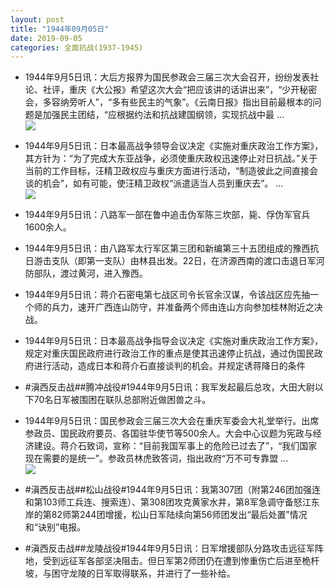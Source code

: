 ```yaml
---
layout: post
title: "1944年09月05日"
date: 2019-09-05
categories: 全面抗战(1937-1945)
---
```


<meta name="referrer" content="no-referrer" />

- 1944年9月5日讯：大后方报界为国民参政会三届三次大会召开，纷纷发表社论、社评，重庆《大公报》希望这次大会“把应该讲的话讲出来”，“少开秘密会，多容纳旁听人”，“多有些民主的气象”。《云南日报》指出目前最根本的问题是加强民主团结，“应根据约法和抗战建国纲领，实现抗战中最 ... <br/><img src="https://wx1.sinaimg.cn/large/aca367d8ly1g6oznirdn3j20c80bxt8u.jpg" />

- 1944年9月5日讯：日本最高战争领导会议决定《实施对重庆政治工作方案》，其方针为：“为了完成大东亚战争，必须使重庆政权迅速停止对日抗战。”关于当前的工作目标，汪精卫政权应与重庆方面进行活动，“制造彼此之间直接会谈的机会”，如有可能，使汪精卫政权“派遣适当人员到重庆去”。 ... <br/><img src="https://wx2.sinaimg.cn/large/aca367d8ly1g6oxwv0evrj20c80eujrl.jpg" />

- 1944年9月5日讯：八路军一部在鲁中追击伪军陈三坎部，毙、俘伪军官兵1600余人。 

- 1944年9月5日讯：由八路军太行军区第三团和新编第三十五团组成的豫西抗日游击支队（即第一支队）由林县出发。22日，在济源西南的渡口击退日军河防部队，渡过黄河，进入豫西。 

- 1944年9月5日讯：蒋介石密电第七战区司令长官余汉谋，令该战区应先抽一个师的兵力，速开广西连山防守，并准备两个师由连山方向参加桂林附近之决战。 

- 1944年9月5日讯：日本最高战争指导会议决定《实施对重庆政治工作方案》，规定对重庆国民政府进行政治工作的重点是使其迅速停止抗战，通过伪国民政府进行活动，造成日本和蒋介石直接谈判的机会。并规定诱蒋降日的条件 

- #滇西反击战##腾冲战役#1944年9月5日讯：我军发起最后总攻，大田大尉以下70名日军被围困在联队总部附近做困兽之斗。 

- 1944年9月5日讯：国民参政会三届三次大会在重庆军委会大礼堂举行。出席参政员、国民政府要员、各国驻华使节等500余人。大会中心议题为宪政与经济建设。蒋介石致词，宣称：“目前我国军事上的危险已过去了”，“我们国家现在需要的是统一”。参政员林虎致答词，指出政府“万不可专靠盟 ... <br/><img src="https://wx4.sinaimg.cn/large/aca367d8ly1g6ogkhwmcpj20c80dv0sx.jpg" />

- #滇西反击战##松山战役#1944年9月5日讯：我第307团（附第246团加强连和第103师工兵连、搜索连）、第308团攻克黄家水井，第8军急调守备怒江东岸的第82师第244团增援，松山日军陆续向第56师团发出“最后处置”情况和“诀别”电报。 

- #滇西反击战##龙陵战役#1944年9月5日讯：日军增援部队分路攻击远征军阵地，受到远征军各部坚决阻击。但日军第2师团仍在遭到惨重伤亡后进至桅杆坡，与困守龙陵的日军取得联系，并进行了一些补给。 

